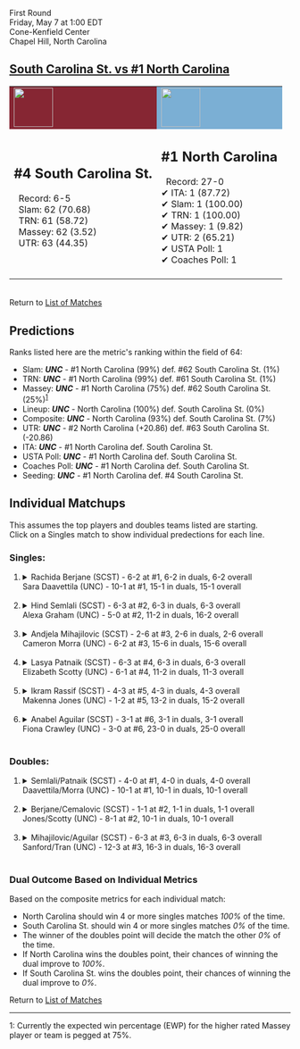 First Round  
Friday, May 7 at 1:00 EDT  
Cone-Kenfield Center  
Chapel Hill, North Carolina  
## [South Carolina St. vs #1 North Carolina](https://www.ncaa.com/game/5833647)  

<table><tr style="background-color: #d9d9d9 !important"><td style="background-color: #862633 !important"><img src="https://www.ncaa.com/sites/default/files/images/logos/schools/s/south-carolina-st.70.png" width="70" height="70" /></td><td style="background-color: #7BAFD4 !important"><img src="https://www.ncaa.com/sites/default/files/images/logos/schools/n/north-carolina.70.png" width="70" height="70" /></td></tr><tr>
<td>  

<h2>#4 South Carolina St.</h2>  
&nbsp; Record: 6-5<br>  
&nbsp; Slam: 62 (70.68)<br>  
&nbsp; TRN: 61 (58.72)<br>  
&nbsp; Massey: 62 (3.52)<br>  
&nbsp; UTR: 63 (44.35)<br>  
<br>  

</td>
<td>  

<h2>#1 North Carolina</h2>  
&nbsp; Record: 27-0<br>  
&#10004; ITA: 1 (87.72)<br>  
&#10004; Slam: 1 (100.00)<br>  
&#10004; TRN: 1 (100.00)<br>  
&#10004; Massey: 1 (9.82)<br>  
&#10004; UTR: 2 (65.21)<br>  
&#10004; USTA Poll: 1<br>  
&#10004; Coaches Poll: 1<br>  
<br>  

</td>
</tr></table>  


<br>Return to [List of Matches](../index.md)  

## Predictions  

Ranks listed here are the metric's ranking within the field of 64:  
- Slam: ***UNC*** - #1 North Carolina (99%) def. #62 South Carolina St. (1%)  
- TRN: ***UNC*** - #1 North Carolina (99%) def. #61 South Carolina St. (1%)  
- Massey: ***UNC*** - #1 North Carolina (75%) def. #62 South Carolina St. (25%)<sup>[1](#footnote1)</sup>  
- Lineup: ***UNC*** - North Carolina (100%) def. South Carolina St. (0%)  
- Composite: ***UNC*** - North Carolina (93%) def. South Carolina St. (7%)  
- UTR: ***UNC*** - #2 North Carolina (+20.86) def. #63 South Carolina St. (-20.86)  
- ITA: ***UNC*** - #1 North Carolina def. South Carolina St.  
- USTA Poll: ***UNC*** - #1 North Carolina def. South Carolina St.  
- Coaches Poll: ***UNC*** - #1 North Carolina def. South Carolina St.  
- Seeding: ***UNC*** - #1 North Carolina def. #4 South Carolina St.  

## Individual Matchups  
This assumes the top players and doubles teams listed are starting.  
Click on a Singles match to show individual predections for each line.  

### Singles:  

<ol>
<li><details>
<summary markdown="span">Rachida Berjane (SCST) - 6-2 at #1, 6-2 in duals, 6-2 overall<br>Sara Daavettila (UNC) - 10-1 at #1, 15-1 in duals, 15-1 overall</summary>
<h4>Predictions</h4><ul>
<li>Slam: <b><i>UNC</i></b> - Daavettila (99%) def. Berjane (1%)</li>  
<li>TRN: <b><i>UNC</i></b> - Daavettila (99%) def. Berjane (1%)</li>  
<li>Massey: <b><i>UNC</i></b> - Daavettila (75%) def. Berjane (25%)<sup><a href="#footnote1">1</a></sup></li>  
<li>UTR: <b><i>UNC</i></b> - Daavettila (99%) def. Berjane (1%)</li>  
<li>Composite: <b><i>UNC</i></b> - Daavettila (93%) def. Berjane (7%)</li>  
<li>ITA: <b><i>UNC</i></b> - Daavettila (64.17) def. Berjane (0.00)</li>  
</ul>
</details>&nbsp;</li>
<li><details>
<summary markdown="span">Hind Semlali (SCST) - 6-3 at #2, 6-3 in duals, 6-3 overall<br>Alexa Graham (UNC) - 5-0 at #2, 11-2 in duals, 16-2 overall</summary>
<h4>Predictions</h4><ul>
<li>Slam: <b><i>UNC</i></b> - Graham (99%) def. Semlali (1%)</li>  
<li>TRN: <b><i>UNC</i></b> - Graham (99%) def. Semlali (1%)</li>  
<li>Massey: <b><i>UNC</i></b> - Graham (75%) def. Semlali (25%)<sup><a href="#footnote1">1</a></sup></li>  
<li>UTR: <b><i>UNC</i></b> - Graham (99%) def. Semlali (1%)</li>  
<li>Composite: <b><i>UNC</i></b> - Graham (93%) def. Semlali (7%)</li>  
<li>ITA: <b><i>UNC</i></b> - Graham (15.03) def. Semlali (0.00)</li>  
</ul>
</details>&nbsp;</li>
<li><details>
<summary markdown="span">Andjela Mihajilovic (SCST) - 2-6 at #3, 2-6 in duals, 2-6 overall<br>Cameron Morra (UNC) - 6-2 at #3, 15-6 in duals, 15-6 overall</summary>
<h4>Predictions</h4><ul>
<li>Slam: <b><i>UNC</i></b> - Morra (99%) def. Mihajilovic (1%)</li>  
<li>TRN: <b><i>UNC</i></b> - Morra (99%) def. Mihajilovic (1%)</li>  
<li>Massey: <b><i>UNC</i></b> - Morra (75%) def. Mihajilovic (25%)<sup><a href="#footnote1">1</a></sup></li>  
<li>UTR: <b><i>UNC</i></b> - Morra (99%) def. Mihajilovic (1%)</li>  
<li>Composite: <b><i>UNC</i></b> - Morra (93%) def. Mihajilovic (7%)</li>  
<li>ITA: <b><i>UNC</i></b> - Morra (20.00) def. Mihajilovic (0.00)</li>  
</ul>
</details>&nbsp;</li>
<li><details>
<summary markdown="span">Lasya Patnaik (SCST) - 6-3 at #4, 6-3 in duals, 6-3 overall<br>Elizabeth Scotty (UNC) - 6-1 at #4, 11-2 in duals, 11-3 overall</summary>
<h4>Predictions</h4><ul>
<li>Slam: <b><i>UNC</i></b> - Scotty (99%) def. Patnaik (1%)</li>  
<li>TRN: <b><i>UNC</i></b> - Scotty (99%) def. Patnaik (1%)</li>  
<li>Massey: <b><i>UNC</i></b> - Scotty (75%) def. Patnaik (25%)<sup><a href="#footnote1">1</a></sup></li>  
<li>UTR: <b><i>UNC</i></b> - Scotty (99%) def. Patnaik (1%)</li>  
<li>Composite: <b><i>UNC</i></b> - Scotty (93%) def. Patnaik (7%)</li>  
<li>ITA: <b><i>UNC</i></b> - Scotty (5.93) def. Patnaik (2.21)</li>  
</ul>
</details>&nbsp;</li>
<li><details>
<summary markdown="span">Ikram Rassif (SCST) - 4-3 at #5, 4-3 in duals, 4-3 overall<br>Makenna Jones (UNC) - 1-2 at #5, 13-2 in duals, 15-2 overall</summary>
<h4>Predictions</h4><ul>
<li>Slam: <b><i>UNC</i></b> - Jones (99%) def. Rassif (1%)</li>  
<li>TRN: <b><i>UNC</i></b> - Jones (99%) def. Rassif (1%)</li>  
<li>Massey: <b><i>UNC</i></b> - Jones (75%) def. Rassif (25%)<sup><a href="#footnote1">1</a></sup></li>  
<li>UTR: <b><i>UNC</i></b> - Jones (99%) def. Rassif (1%)</li>  
<li>Composite: <b><i>UNC</i></b> - Jones (93%) def. Rassif (7%)</li>  
<li>ITA: <b><i>UNC</i></b> - Jones (18.39) def. Rassif (1.48)</li>  
</ul>
</details>&nbsp;</li>
<li><details>
<summary markdown="span">Anabel Aguilar (SCST) - 3-1 at #6, 3-1 in duals, 3-1 overall<br>Fiona Crawley (UNC) - 3-0 at #6, 23-0 in duals, 25-0 overall</summary>
<h4>Predictions</h4><ul>
<li>Slam: <b><i>UNC</i></b> - Crawley (100%) def. Aguilar (0%)</li>  
<li>TRN: <b><i>UNC</i></b> - Crawley (100%) def. Aguilar (0%)</li>  
<li>Massey: <b><i>UNC</i></b> - Crawley (75%) def. Aguilar (25%)<sup><a href="#footnote1">1</a></sup></li>  
<li>UTR: <b><i>UNC</i></b> - Crawley (99%) def. Aguilar (1%)</li>  
<li>Composite: <b><i>UNC</i></b> - Crawley (93%) def. Aguilar (7%)</li>  
<li>ITA: <b><i>UNC</i></b> - Crawley (16.89) def. Aguilar (0.00)</li>  
</ul>
</details>&nbsp;</li>
</ol>

### Doubles:  

<ol>
<li><details>
<summary markdown="span">Semlali/Patnaik (SCST) - 4-0 at #1, 4-0 in duals, 4-0 overall<br>Daavettila/Morra (UNC) - 10-1 at #1, 10-1 in duals, 10-1 overall</summary>
<br>Sorry, we don't have any metrics for this match
</details>&nbsp;</li>
<li><details>
<summary markdown="span">Berjane/Cemalovic (SCST) - 1-1 at #2, 1-1 in duals, 1-1 overall<br>Jones/Scotty (UNC) - 8-1 at #2, 10-1 in duals, 10-1 overall</summary>
<br>Sorry, we don't have any metrics for this match
</details>&nbsp;</li>
<li><details>
<summary markdown="span">Mihajilovic/Aguilar (SCST) - 6-3 at #3, 6-3 in duals, 6-3 overall<br>Sanford/Tran (UNC) - 12-3 at #3, 16-3 in duals, 16-3 overall</summary>
<br>Sorry, we don't have any metrics for this match
</details>&nbsp;</li>
</ol>

### Dual Outcome Based on Individual Metrics  
  
Based on the composite metrics for each individual match:  
- North Carolina should win 4 or more singles matches _100%_ of the time.  
- South Carolina St. should win 4 or more singles matches _0%_ of the time.  
- The winner of the doubles point will decide the match the other _0%_ of the time.  
- If North Carolina wins the doubles point, their chances of winning the dual improve to _100%_.  
- If South Carolina St. wins the doubles point, their chances of winning the dual improve to _0%_.  
  
Return to [List of Matches](../index.md)  
  
------
<a name="footnote1">1</a>: Currently the expected win percentage (EWP) for the higher rated Massey player or team is pegged at 75%.
